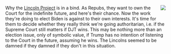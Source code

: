 <img src="http://scripting.com/images/2020/09/19/lincoln.png" border="0" align="right">Why the <a href="https://lincolnproject.us/">Lincoln Project</a> is in a bind. As Repubs, they want to own the Court for the indefinite future, and here's their chance. Now the work they're doing to elect Biden is against to their own interests. It's time for them to decide whether they really think we're going authoritarian, i.e. if the Supreme Court still matters if DJT wins. This may be nothing more than an election issue, only of symbolic value, if Trump has no intention of listening to the Court in the future, assuming he wins. The Lincolns seemed to be damned if they damned if they don't in this situation.
